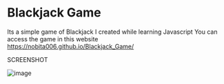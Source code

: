 # Blackjack Game

Its a simple game of Blackjack I created while learning Javascript
You can access the game in this website https://nobita006.github.io/Blackjack_Game/

SCREENSHOT

![image](https://user-images.githubusercontent.com/110232335/226117336-5a94c766-10c7-4b93-be13-bf72d12cfedf.png)
